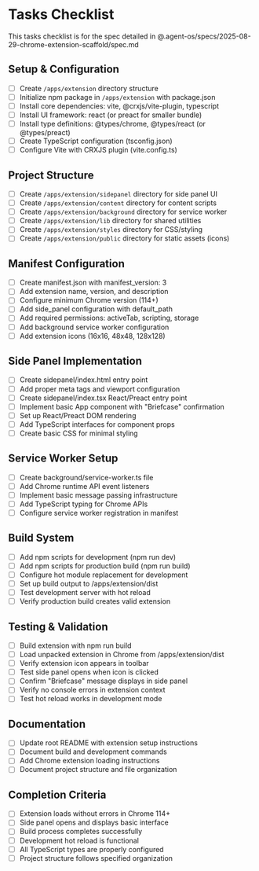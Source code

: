 # Tasks Checklist

This tasks checklist is for the spec detailed in @.agent-os/specs/2025-08-29-chrome-extension-scaffold/spec.md

## Setup & Configuration

- [ ] Create `/apps/extension` directory structure
- [ ] Initialize npm package in `/apps/extension` with package.json
- [ ] Install core dependencies: vite, @crxjs/vite-plugin, typescript
- [ ] Install UI framework: react (or preact for smaller bundle)
- [ ] Install type definitions: @types/chrome, @types/react (or @types/preact)
- [ ] Create TypeScript configuration (tsconfig.json)
- [ ] Configure Vite with CRXJS plugin (vite.config.ts)

## Project Structure

- [ ] Create `/apps/extension/sidepanel` directory for side panel UI
- [ ] Create `/apps/extension/content` directory for content scripts
- [ ] Create `/apps/extension/background` directory for service worker
- [ ] Create `/apps/extension/lib` directory for shared utilities
- [ ] Create `/apps/extension/styles` directory for CSS/styling
- [ ] Create `/apps/extension/public` directory for static assets (icons)

## Manifest Configuration

- [ ] Create manifest.json with manifest_version: 3
- [ ] Add extension name, version, and description
- [ ] Configure minimum Chrome version (114+)
- [ ] Add side_panel configuration with default_path
- [ ] Add required permissions: activeTab, scripting, storage
- [ ] Add background service worker configuration
- [ ] Add extension icons (16x16, 48x48, 128x128)

## Side Panel Implementation

- [ ] Create sidepanel/index.html entry point
- [ ] Add proper meta tags and viewport configuration
- [ ] Create sidepanel/index.tsx React/Preact entry point
- [ ] Implement basic App component with "Briefcase" confirmation
- [ ] Set up React/Preact DOM rendering
- [ ] Add TypeScript interfaces for component props
- [ ] Create basic CSS for minimal styling

## Service Worker Setup

- [ ] Create background/service-worker.ts file
- [ ] Add Chrome runtime API event listeners
- [ ] Implement basic message passing infrastructure
- [ ] Add TypeScript typing for Chrome APIs
- [ ] Configure service worker registration in manifest

## Build System

- [ ] Add npm scripts for development (npm run dev)
- [ ] Add npm scripts for production build (npm run build)
- [ ] Configure hot module replacement for development
- [ ] Set up build output to /apps/extension/dist
- [ ] Test development server with hot reload
- [ ] Verify production build creates valid extension

## Testing & Validation

- [ ] Build extension with npm run build
- [ ] Load unpacked extension in Chrome from /apps/extension/dist
- [ ] Verify extension icon appears in toolbar
- [ ] Test side panel opens when icon is clicked
- [ ] Confirm "Briefcase" message displays in side panel
- [ ] Verify no console errors in extension context
- [ ] Test hot reload works in development mode

## Documentation

- [ ] Update root README with extension setup instructions
- [ ] Document build and development commands
- [ ] Add Chrome extension loading instructions
- [ ] Document project structure and file organization

## Completion Criteria

- [ ] Extension loads without errors in Chrome 114+
- [ ] Side panel opens and displays basic interface
- [ ] Build process completes successfully
- [ ] Development hot reload is functional
- [ ] All TypeScript types are properly configured
- [ ] Project structure follows specified organization
